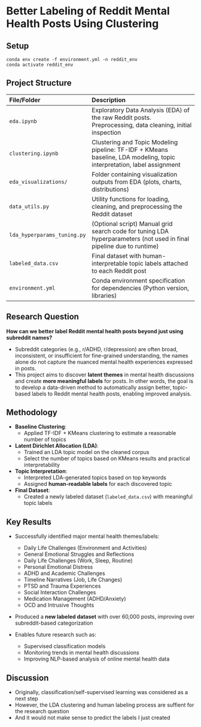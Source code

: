 # Better Labeling of Reddit Mental Health Posts Using Clustering

## Setup
```
conda env create -f environment.yml -n reddit_env
conda activate reddit_env
```

## Project Structure

| File/Folder | Description |
|:---|:---|
| `eda.ipynb` | Exploratory Data Analysis (EDA) of the raw Reddit posts. Preprocessing, data cleaning, initial inspection |
| `clustering.ipynb` | Clustering and Topic Modeling pipeline: TF-IDF + KMeans baseline, LDA modeling, topic interpretation, label assignment |
| `eda_visualizations/` | Folder containing visualization outputs from EDA (plots, charts, distributions) |
| `data_utils.py` | Utility functions for loading, cleaning, and preprocessing the Reddit dataset |
| `lda_hyperparams_tuning.py` | (Optional script) Manual grid search code for tuning LDA hyperparameters (not used in final pipeline due to runtime) |
| `labeled_data.csv` | Final dataset with human-interpretable topic labels attached to each Reddit post |
| `environment.yml` | Conda environment specification for dependencies (Python version, libraries) |

## Research Question

**How can we better label Reddit mental health posts beyond just using subreddit names?**

- Subreddit categories (e.g., r/ADHD, r/depression) are often broad, inconsistent, or insufficient for fine-grained understanding, the names alone do not capture the nuanced mental health experiences expressed in posts.
- This project aims to discover **latent themes** in mental health discussions and create **more meaningful labels** for posts. In other words, the goal is to develop a data-driven method to automatically assign better, topic-based labels to Reddit mental health posts, enabling improved analysis.

## Methodology

- **Baseline Clustering**:  
  - Applied TF-IDF + KMeans clustering to estimate a reasonable number of topics
- **Latent Dirichlet Allocation (LDA)**:
  - Trained an LDA topic model on the cleaned corpus
  - Select the number of topics based on KMeans results and practical interpretability
- **Topic Interpretation**:
  - Interpreted LDA-generated topics based on top keywords
  - Assigned **human-readable labels** for each discovered topic
- **Final Dataset**:
  - Created a newly labeled dataset (`labeled_data.csv`) with meaningful topic labels

## Key Results

- Successfully identified major mental health themes/labels:
  - Daily Life Challenges (Environment and Activities)
  - General Emotional Struggles and Reflections
  - Daily Life Challenges (Work, Sleep, Routine)
  - Personal Emotional Distress
  - ADHD and Academic Challenges
  - Timeline Narratives (Job, Life Changes)
  - PTSD and Trauma Experiences
  - Social Interaction Challenges
  - Medication Management (ADHD/Anxiety)
  - OCD and Intrusive Thoughts

- Produced a **new labeled dataset** with over 60,000 posts, improving over subreddit-based categorization
- Enables future research such as:
  - Supervised classification models
  - Monitoring trends in mental health discussions
  - Improving NLP-based analysis of online mental health data

## Discussion

- Originally, classification/self-supervised learning was considered as a next step
- However, the LDA clustering and human labeling process are suffient for the research question
- And it would not make sense to predict the labels I just created
